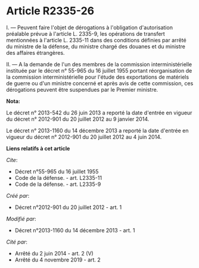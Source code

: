 # Article R2335-26

I. ― Peuvent faire l'objet de dérogations à l'obligation d'autorisation préalable prévue à l'article L. 2335-9, les
opérations de transfert mentionnées à l'article L. 2335-11 dans des conditions définies par arrêté du ministre de la défense,
du ministre chargé des douanes et du ministre des affaires étrangères. 

II. ― A la demande de l'un des membres de la commission interministérielle instituée par le décret n° 55-965 du 16 juillet
1955 portant réorganisation de la commission interministérielle pour l'étude des exportations de matériels de guerre ou d'un
ministre concerné et après avis de cette commission, ces dérogations peuvent être suspendues par le Premier ministre.

**Nota:**

Le décret n° 2013-542 du 26 juin 2013 a reporté la date d'entrée en vigueur du décret n° 2012-901 du 20 juillet 2012 au 9
janvier 2014.

Le décret n° 2013-1160 du 14 décembre 2013 a reporté la date d'entrée en vigueur du décret n° 2012-901 du 20 juillet 2012 au
4 juin 2014.

**Liens relatifs à cet article**

_Cite_:

  - Décret n°55-965 du 16 juillet 1955
  - Code de la défense. - art. L2335-11
  - Code de la défense. - art. L2335-9

_Créé par_:

  - Décret n°2012-901 du 20 juillet 2012 - art. 1

_Modifié par_:

  - Décret n°2013-1160 du 14 décembre 2013 - art. 1

_Cité par_:

  - Arrêté du 2 juin 2014 - art. 2 (V)
  - Arrêté du 4 novembre 2019 - art. 2
